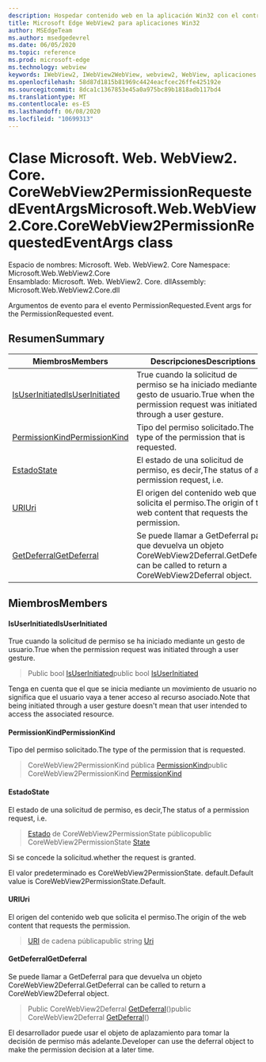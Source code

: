 ```yaml
---
description: Hospedar contenido web en la aplicación Win32 con el control Microsoft Edge WebView2
title: Microsoft Edge WebView2 para aplicaciones Win32
author: MSEdgeTeam
ms.author: msedgedevrel
ms.date: 06/05/2020
ms.topic: reference
ms.prod: microsoft-edge
ms.technology: webview
keywords: IWebView2, IWebView2WebView, webview2, WebView, aplicaciones Win32, Win32, Edge, ICoreWebView2, ICoreWebView2Controller, control de explorador, HTML Edge
ms.openlocfilehash: 58d87d1815b81969c4424eacfcec26ffe425192e
ms.sourcegitcommit: 8dca1c1367853e45a0a975bc89b1818adb117bd4
ms.translationtype: MT
ms.contentlocale: es-ES
ms.lasthandoff: 06/08/2020
ms.locfileid: "10699313"
---
```

# <span data-ttu-id="c2de6-104">Clase Microsoft. Web. WebView2. Core. CoreWebView2PermissionRequestedEventArgs</span><span class="sxs-lookup"><span data-stu-id="c2de6-104">Microsoft.Web.WebView2.Core.CoreWebView2PermissionRequestedEventArgs class</span></span> 

<span data-ttu-id="c2de6-105">Espacio de nombres: Microsoft. Web. WebView2. Core </span><span class="sxs-lookup"><span data-stu-id="c2de6-105">Namespace: Microsoft.Web.WebView2.Core</span></span>\
<span data-ttu-id="c2de6-106">Ensamblado: Microsoft. Web. WebView2. Core. dll</span><span class="sxs-lookup"><span data-stu-id="c2de6-106">Assembly: Microsoft.Web.WebView2.Core.dll</span></span>

<span data-ttu-id="c2de6-107">Argumentos de evento para el evento PermissionRequested.</span><span class="sxs-lookup"><span data-stu-id="c2de6-107">Event args for the PermissionRequested event.</span></span>

## <span data-ttu-id="c2de6-108">Resumen</span><span class="sxs-lookup"><span data-stu-id="c2de6-108">Summary</span></span>

 <span data-ttu-id="c2de6-109">Miembros</span><span class="sxs-lookup"><span data-stu-id="c2de6-109">Members</span></span>                        | <span data-ttu-id="c2de6-110">Descripciones</span><span class="sxs-lookup"><span data-stu-id="c2de6-110">Descriptions</span></span>
--------------------------------|---------------------------------------------
[<span data-ttu-id="c2de6-111">IsUserInitiated</span><span class="sxs-lookup"><span data-stu-id="c2de6-111">IsUserInitiated</span></span>](#isuserinitiated) | <span data-ttu-id="c2de6-112">True cuando la solicitud de permiso se ha iniciado mediante un gesto de usuario.</span><span class="sxs-lookup"><span data-stu-id="c2de6-112">True when the permission request was initiated through a user gesture.</span></span>
[<span data-ttu-id="c2de6-113">PermissionKind</span><span class="sxs-lookup"><span data-stu-id="c2de6-113">PermissionKind</span></span>](#permissionkind) | <span data-ttu-id="c2de6-114">Tipo del permiso solicitado.</span><span class="sxs-lookup"><span data-stu-id="c2de6-114">The type of the permission that is requested.</span></span>
[<span data-ttu-id="c2de6-115">Estado</span><span class="sxs-lookup"><span data-stu-id="c2de6-115">State</span></span>](#state) | <span data-ttu-id="c2de6-116">El estado de una solicitud de permiso, es decir,</span><span class="sxs-lookup"><span data-stu-id="c2de6-116">The status of a permission request, i.e.</span></span>
[<span data-ttu-id="c2de6-117">URI</span><span class="sxs-lookup"><span data-stu-id="c2de6-117">Uri</span></span>](#uri) | <span data-ttu-id="c2de6-118">El origen del contenido web que solicita el permiso.</span><span class="sxs-lookup"><span data-stu-id="c2de6-118">The origin of the web content that requests the permission.</span></span>
[<span data-ttu-id="c2de6-119">GetDeferral</span><span class="sxs-lookup"><span data-stu-id="c2de6-119">GetDeferral</span></span>](#getdeferral) | <span data-ttu-id="c2de6-120">Se puede llamar a GetDeferral para que devuelva un objeto CoreWebView2Deferral.</span><span class="sxs-lookup"><span data-stu-id="c2de6-120">GetDeferral can be called to return a CoreWebView2Deferral object.</span></span>

## <span data-ttu-id="c2de6-121">Miembros</span><span class="sxs-lookup"><span data-stu-id="c2de6-121">Members</span></span>

#### <span data-ttu-id="c2de6-122">IsUserInitiated</span><span class="sxs-lookup"><span data-stu-id="c2de6-122">IsUserInitiated</span></span> 

<span data-ttu-id="c2de6-123">True cuando la solicitud de permiso se ha iniciado mediante un gesto de usuario.</span><span class="sxs-lookup"><span data-stu-id="c2de6-123">True when the permission request was initiated through a user gesture.</span></span>

> <span data-ttu-id="c2de6-124">Public bool [IsUserInitiated](#isuserinitiated)</span><span class="sxs-lookup"><span data-stu-id="c2de6-124">public bool [IsUserInitiated](#isuserinitiated)</span></span>

<span data-ttu-id="c2de6-125">Tenga en cuenta que el que se inicia mediante un movimiento de usuario no significa que el usuario vaya a tener acceso al recurso asociado.</span><span class="sxs-lookup"><span data-stu-id="c2de6-125">Note that being initiated through a user gesture doesn't mean that user intended to access the associated resource.</span></span>

#### <span data-ttu-id="c2de6-126">PermissionKind</span><span class="sxs-lookup"><span data-stu-id="c2de6-126">PermissionKind</span></span> 

<span data-ttu-id="c2de6-127">Tipo del permiso solicitado.</span><span class="sxs-lookup"><span data-stu-id="c2de6-127">The type of the permission that is requested.</span></span>

> <span data-ttu-id="c2de6-128">CoreWebView2PermissionKind pública [PermissionKind](#permissionkind)</span><span class="sxs-lookup"><span data-stu-id="c2de6-128">public CoreWebView2PermissionKind [PermissionKind](#permissionkind)</span></span>

#### <span data-ttu-id="c2de6-129">Estado</span><span class="sxs-lookup"><span data-stu-id="c2de6-129">State</span></span> 

<span data-ttu-id="c2de6-130">El estado de una solicitud de permiso, es decir,</span><span class="sxs-lookup"><span data-stu-id="c2de6-130">The status of a permission request, i.e.</span></span>

> <span data-ttu-id="c2de6-131">[Estado](#state) de CoreWebView2PermissionState público</span><span class="sxs-lookup"><span data-stu-id="c2de6-131">public CoreWebView2PermissionState [State](#state)</span></span>

<span data-ttu-id="c2de6-132">Si se concede la solicitud.</span><span class="sxs-lookup"><span data-stu-id="c2de6-132">whether the request is granted.</span></span>

<span data-ttu-id="c2de6-133">El valor predeterminado es CoreWebView2PermissionState. default.</span><span class="sxs-lookup"><span data-stu-id="c2de6-133">Default value is CoreWebView2PermissionState.Default.</span></span>

#### <span data-ttu-id="c2de6-134">URI</span><span class="sxs-lookup"><span data-stu-id="c2de6-134">Uri</span></span> 

<span data-ttu-id="c2de6-135">El origen del contenido web que solicita el permiso.</span><span class="sxs-lookup"><span data-stu-id="c2de6-135">The origin of the web content that requests the permission.</span></span>

> <span data-ttu-id="c2de6-136">[URI](#uri) de cadena pública</span><span class="sxs-lookup"><span data-stu-id="c2de6-136">public string [Uri](#uri)</span></span>

#### <span data-ttu-id="c2de6-137">GetDeferral</span><span class="sxs-lookup"><span data-stu-id="c2de6-137">GetDeferral</span></span> 

<span data-ttu-id="c2de6-138">Se puede llamar a GetDeferral para que devuelva un objeto CoreWebView2Deferral.</span><span class="sxs-lookup"><span data-stu-id="c2de6-138">GetDeferral can be called to return a CoreWebView2Deferral object.</span></span>

> <span data-ttu-id="c2de6-139">Public CoreWebView2Deferral [GetDeferral](#getdeferral)()</span><span class="sxs-lookup"><span data-stu-id="c2de6-139">public CoreWebView2Deferral [GetDeferral](#getdeferral)()</span></span>

<span data-ttu-id="c2de6-140">El desarrollador puede usar el objeto de aplazamiento para tomar la decisión de permiso más adelante.</span><span class="sxs-lookup"><span data-stu-id="c2de6-140">Developer can use the deferral object to make the permission decision at a later time.</span></span>

